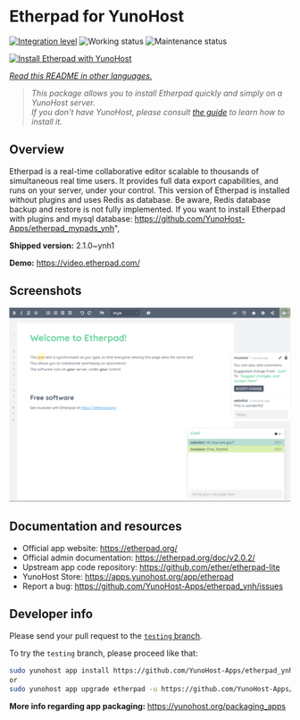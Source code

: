 <!--
N.B.: This README was automatically generated by <https://github.com/YunoHost/apps/tree/master/tools/readme_generator>
It shall NOT be edited by hand.
-->

# Etherpad for YunoHost

[![Integration level](https://dash.yunohost.org/integration/etherpad.svg)](https://dash.yunohost.org/appci/app/etherpad) ![Working status](https://ci-apps.yunohost.org/ci/badges/etherpad.status.svg) ![Maintenance status](https://ci-apps.yunohost.org/ci/badges/etherpad.maintain.svg)

[![Install Etherpad with YunoHost](https://install-app.yunohost.org/install-with-yunohost.svg)](https://install-app.yunohost.org/?app=etherpad)

*[Read this README in other languages.](./ALL_README.md)*

> *This package allows you to install Etherpad quickly and simply on a YunoHost server.*  
> *If you don't have YunoHost, please consult [the guide](https://yunohost.org/install) to learn how to install it.*

## Overview

Etherpad is a real-time collaborative editor scalable to thousands of simultaneous real time users. It provides full data export capabilities, and runs on your server, under your control.
This version of Etherpad is installed without plugins and uses Redis as database.
Be aware, Redis database backup and restore is not fully implemented.
If you want to install Etherpad with plugins and mysql database: https://github.com/YunoHost-Apps/etherpad_mypads_ynh",


**Shipped version:** 2.1.0~ynh1

**Demo:** <https://video.etherpad.com/>

## Screenshots

![Screenshot of Etherpad](./doc/screenshots/screenshot.png)

## Documentation and resources

- Official app website: <https://etherpad.org/>
- Official admin documentation: <https://etherpad.org/doc/v2.0.2/>
- Upstream app code repository: <https://github.com/ether/etherpad-lite>
- YunoHost Store: <https://apps.yunohost.org/app/etherpad>
- Report a bug: <https://github.com/YunoHost-Apps/etherpad_ynh/issues>

## Developer info

Please send your pull request to the [`testing` branch](https://github.com/YunoHost-Apps/etherpad_ynh/tree/testing).

To try the `testing` branch, please proceed like that:

```bash
sudo yunohost app install https://github.com/YunoHost-Apps/etherpad_ynh/tree/testing --debug
or
sudo yunohost app upgrade etherpad -u https://github.com/YunoHost-Apps/etherpad_ynh/tree/testing --debug
```

**More info regarding app packaging:** <https://yunohost.org/packaging_apps>
